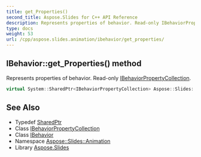 ```yaml
---
title: get_Properties()
second_title: Aspose.Slides for C++ API Reference
description: Represents properties of behavior. Read-only IBehaviorPropertyCollection.
type: docs
weight: 53
url: /cpp/aspose.slides.animation/ibehavior/get_properties/
---
```

## IBehavior::get_Properties() method


Represents properties of behavior. Read-only [IBehaviorPropertyCollection](../../ibehaviorpropertycollection/).

```cpp
virtual System::SharedPtr<IBehaviorPropertyCollection> Aspose::Slides::Animation::IBehavior::get_Properties()=0
```

## See Also

* Typedef [SharedPtr](../../system/sharedptr/)
* Class [IBehaviorPropertyCollection](../ibehaviorpropertycollection/)
* Class [IBehavior](./)
* Namespace [Aspose::Slides::Animation](../)
* Library [Aspose.Slides](../../)